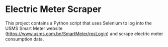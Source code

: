 # Electric Meter Scraper

This project contains a Python script that uses Selenium to log into the USMS Smart Meter website (https://www.usms.com.bn/SmartMeter/resLogin) and scrape electric meter consumption data.


